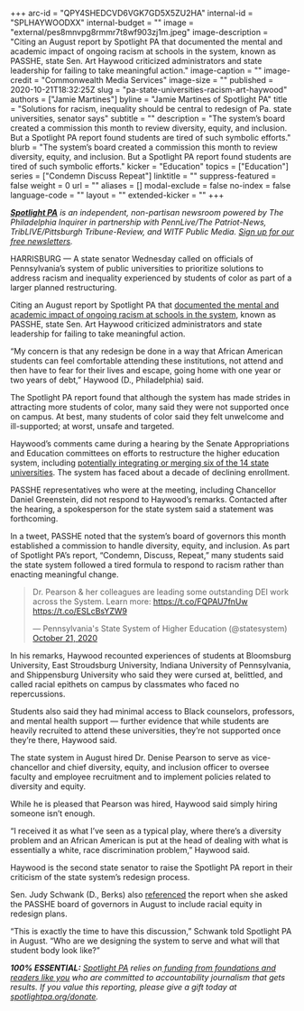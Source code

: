 +++
arc-id = "QPY4SHEDCVD6VGK7GD5X5ZU2HA"
internal-id = "SPLHAYWOODXX"
internal-budget = ""
image = "external/pes8mnvpg8rmmr7t8wf903zj1m.jpeg"
image-description = "Citing an August report by Spotlight PA that documented the mental and academic impact of ongoing racism at schools in the system, known as PASSHE, state Sen. Art Haywood criticized administrators and state leadership for failing to take meaningful action."
image-caption = ""
image-credit = "Commonwealth Media Services"
image-size = ""
published = 2020-10-21T18:32:25Z
slug = "pa-state-universities-racism-art-haywood"
authors = ["Jamie Martines"]
byline = "Jamie Martines of Spotlight PA"
title = "Solutions for racism, inequality should be central to redesign of Pa. state universities, senator says"
subtitle = ""
description = "The system’s board created a commission this month to review diversity, equity, and inclusion. But a Spotlight PA report found students are tired of such symbolic efforts."
blurb = "The system’s board created a commission this month to review diversity, equity, and inclusion. But a Spotlight PA report found students are tired of such symbolic efforts."
kicker = "Education"
topics = ["Education"]
series = ["Condemn Discuss Repeat"]
linktitle = ""
suppress-featured = false
weight = 0
url = ""
aliases = []
modal-exclude = false
no-index = false
language-code = ""
layout = ""
extended-kicker = ""
+++

<a href="https://www.spotlightpa.org/"><i><b>Spotlight PA</b></i></a><i> is an independent, non-partisan newsroom powered by The Philadelphia Inquirer in partnership with PennLive/The Patriot-News, TribLIVE/Pittsburgh Tribune-Review, and WITF Public Media. </i><a href="https://www.spotlightpa.org/newsletters"><i>Sign up for our free newsletters</i></a><i>.</i>

HARRISBURG — A state senator Wednesday called on officials of Pennsylvania’s system of public universities to prioritize solutions to address racism and inequality experienced by students of color as part of a larger planned restructuring.

Citing an August report by Spotlight PA that <a href="https://www.spotlightpa.org/news/2020/08/pennsylvania-public-universities-colleges-campus-racism/">documented the mental and academic impact of ongoing racism at schools in the system</a>, known as PASSHE, state Sen. Art Haywood criticized administrators and state leadership for failing to take meaningful action.

“My concern is that any redesign be done in a way that African American students can feel comfortable attending these institutions, not attend and then have to fear for their lives and escape, going home with one year or two years of debt,” Haywood (D., Philadelphia) said.

<script src="https://www.spotlightpa.org/embed.js" async></script><div data-spl-embed-version="1" data-spl-src="https://www.spotlightpa.org/embeds/newsletter/"></div>

The Spotlight PA report found that although the system has made strides in attracting more students of color, many said they were not supported once on campus. At best, many students of color said they felt unwelcome and ill-supported; at worst, unsafe and targeted.

Haywood’s comments came during a hearing by the Senate Appropriations and Education committees on efforts to restructure the higher education system, including <a href="https://triblive.com/news/pennsylvania/officials-at-pennsylvania-state-universities-move-forward-with-merger-study-as-iup-aims-at-its-own-restructuring-plan/">potentially integrating or merging six of the 14 state universities</a>. The system has faced about a decade of declining enrollment.

PASSHE representatives who were at the meeting, including Chancellor Daniel Greenstein, did not respond to Haywood’s remarks. Contacted after the hearing, a spokesperson for the state system said a statement was forthcoming.

In a tweet, PASSHE noted that the system’s board of governors this month established a commission to handle diversity, equity, and inclusion. As part of Spotlight PA’s report, “Condemn, Discuss, Repeat,” many students said the state system followed a tired formula to respond to racism rather than enacting meaningful change.

<blockquote class="twitter-tweet"><p lang="en" dir="ltr">Dr. Pearson &amp; her colleagues are leading some outstanding DEI work across the System. Learn more: <a href="https://t.co/FQPAU7fnUw">https://t.co/FQPAU7fnUw</a> <a href="https://t.co/ESLcBsYZW9">https://t.co/ESLcBsYZW9</a></p>&mdash; Pennsylvania&#39;s State System of Higher Education (@statesystem) <a href="https://twitter.com/statesystem/status/1318949493388304385?ref_src=twsrc%5Etfw">October 21, 2020</a></blockquote>
<script async src="https://platform.twitter.com/widgets.js" charset="utf-8"></script>


In his remarks, Haywood recounted experiences of students at Bloomsburg University, East Stroudsburg University, Indiana University of Pennsylvania, and Shippensburg University who said they were cursed at, belittled, and called racial epithets on campus by classmates who faced no repercussions.

Students also said they had minimal access to Black counselors, professors, and mental health support — further evidence that while students are heavily recruited to attend these universities, they’re not supported once they’re there, Haywood said.

The state system in August hired Dr. Denise Pearson to serve as vice-chancellor and chief diversity, equity, and inclusion officer to oversee faculty and employee recruitment and to implement policies related to diversity and equity.

While he is pleased that Pearson was hired, Haywood said simply hiring someone isn’t enough.

<script src="https://www.spotlightpa.org/embed.js" async></script><div data-spl-embed-version="1" data-spl-src="https://www.spotlightpa.org/embeds/donate/?teaser_text=Spotlight%20PA%20provides%20essential%2C%20public-service%20journalism%20thanks%20to%20readers%20like%20you.%20Help%20us%20continue%20that%20work."></div>

“I received it as what I’ve seen as a typical play, where there’s a diversity problem and an African American is put at the head of dealing with what is essentially a white, race discrimination problem,” Haywood said.

Haywood is the second state senator to raise the Spotlight PA report in their criticism of the state system’s redesign process.

Sen. Judy Schwank (D., Berks) also <a href="https://www.spotlightpa.org/news/2020/08/pa-campus-racism-state-system-judy-schwank-passhe/">referenced</a> the report when she asked the PASSHE board of governors in August to include racial equity in redesign plans.

“This is exactly the time to have this discussion,” Schwank told Spotlight PA in August. “Who are we designing the system to serve and what will that student body look like?”

<i><b>100% ESSENTIAL:</b></i><i> </i><a href="https://www.spotlightpa.org/"><i>Spotlight PA</i></a><i> relies on</i><a href="https://www.spotlightpa.org/support"><i> funding from foundations and readers like you</i></a><i> who are committed to accountability journalism that gets results. If you value this reporting, please give a gift today at </i><a href="http://spotlightpa.org/donate"><i>spotlightpa.org/donate</i></a><i>.</i>
